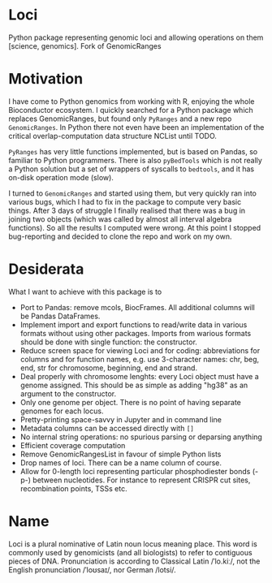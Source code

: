 # Loci
Python package representing genomic loci and allowing operations on them [science, genomics]. Fork of GenomicRanges

# Motivation
I have come to Python genomics from working with R, enjoying the whole Bioconductor ecosystem. I quickly searched for a Python package which replaces GenomicRanges, but found only `PyRanges` and a new repo `GenomicRanges`.
In Python there not even have been an implementation of the critical overlap-computation data structure NCList until TODO.

`PyRanges` has very little functions implemented, but is based on Pandas, so familiar to Python programmers. There is also `pyBedTools` which is not really a Python solution but a set of wrappers of syscalls to `bedtools`, and it has on-disk operation mode (slow).

I turned to `GenomicRanges` and started using them, but very quickly ran into various bugs, which I had to fix in the package to compute very basic things. After 3 days of struggle I finally realised that there was a bug in joining two objects (which was called by almost all interval algebra functions). So all the results I computed were wrong. At this point I stopped bug-reporting and decided to clone the repo and work on my own.

# Desiderata
What I want to achieve with this package is to
- Port to Pandas: remove mcols, BiocFrames. All additional columns will be Pandas DataFrames.
- Implement import and export functions to read/write data in various formats without using other packages. Imports from warious formats should be done with single function: the constructor.
- Reduce screen space for viewing Loci and for coding: abbreviations for columns and for function names, e.g. use 3-character names: chr, beg, end, str for chromosome, beginning, end and strand.
- Deal properly with chromosome lenghts: every Loci object must have a genome assigned. This should be as simple as adding "hg38" as an argument to the constructor.
- Only one genome per object. There is no point of having separate genomes for each locus.
- Pretty-printing space-savvy in Jupyter and in command line
- Metadata columns can be accessed directly with `[]`
- No internal string operations: no spurious parsing or deparsing anything
- Efficient coverage computation
- Remove GenomicRangesList in favour of simple Python lists
- Drop names of loci. There can be a name column of course.
- Allow for 0-length loci representing particular phosphodiester bonds (-p-) between nucleotides. For instance to represent CRISPR cut sites, recombination points, TSSs etc.

# Name
Loci is a plural nominative of Latin noun locus meaning place. This word is commonly used by genomicists (and all biologists) to refer to contiguous pieces of DNA. Pronunciation is according to Classical Latin /ˈlo.kiː/, not the English pronunciation /ˈloʊsaɪ/, nor German /lotsi/.

